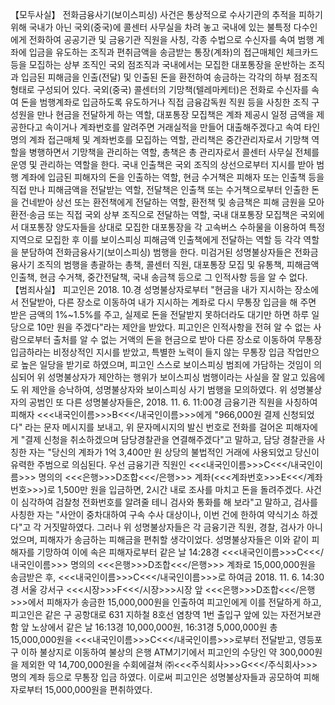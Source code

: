 【모두사실】
전화금융사기(보이스피싱) 사건은 통상적으로 수사기관의 추적을 피하기 위해 국내가 아닌 국외(중국)에 콜센터 사무실을 차려 놓고 국내에 있는 불특정 다수인에게 전화하여 공공기관 및 금융기관 직원을 사칭, 각종 수법으로 수신자를 속여 범행 계좌에 입금을 유도하는 조직과 편취금액을 송금받는 통장(계좌)의 접근매체인 체크카드 등을 모집하는 상부 조직인 국외 점조직과 국내에서는 모집한 대포통장을 운반하는 조직과 입금된 피해금을 인출(전달) 및 인출된 돈을 환전하여 송금하는 각각의 하부 점조직 형태로 구성되어 있다.
국외(중국) 콜센터의 기망책(텔레마케터)은 전화로 수신자를 속여 돈을 범행계좌로 입금하도록 유도하거나 직접 금융감독원 직원 등을 사칭한 조직 구성원을 만나 현금을 전달하게 하는 역할, 대포통장 모집책은 계좌 제공시 일정 금액을 제공한다고 속이거나 계좌번호를 알려주면 거래실적을 만들어 대출해주겠다고 속여 타인 명의 계좌 접근매체 및 계좌번호를 모집하는 역할, 관리책은 중간관리자로서 기망책 역할을 병행하면서 기망책을 관리하는 역할, 총책은 총 관리자로서 콜센터 사무실 전체를 운영 및 관리하는 역할을 한다.
국내 인출책은 국외 조직의 상선으로부터 지시를 받아 범행 계좌에 입금된 피해자의 돈을 인출하는 역할, 현금 수거책은 피해자 또는 인출책 등을 직접 만나 피해금액을 전달받는 역할, 전달책은 인출책 또는 수거책으로부터 인출한 돈을 건네받아 상선 또는 환전책에게 전달하는 역할, 환전책 및 송금책은 피해 금원을 모아 환전·송금 또는 직접 국외 상부 조직으로 전달하는 역할, 국내 대포통장 모집책은 국외에서 대포통장 양도자들을 상대로 모집한 대포통장을 각 고속버스 수하물을 이용하여 특정지역으로 모집한 후 이를 보이스피싱 피해금액 인출책에게 전달하는 역할 등 각각 역할을 분담하여 전화금융사기(보이스피싱) 범행을 한다.
미검거된 성명불상자들은 전화금융사기 조직의 범행을 총괄하는 총책, 콜센터 직원, 대포통장 모집 및 유통책, 피해금액 인출책, 현금 수거책, 중간전달책, 국내 송금책 등으로 그 인적사항 등을 알 수 없다.
【범죄사실】
피고인은 2018. 10.경 성명불상자로부터 "현금을 내가 지시하는 장소에서 전달받아, 다른 장소로 이동하여 내가 지시하는 계좌로 다시 무통장 입금을 해 주면 받은 금액의 1%~1.5%를 주고, 실제로 돈을 전달받지 못하더라도 대기만 하면 하루 일당으로 10만 원을 주겠다"라는 제안을 받았다.
피고인은 인적사항을 전혀 알 수 없는 사람으로부터 출처를 알 수 없는 거액의 돈을 현금으로 받아 다른 장소로 이동하여 무통장 입금하라는 비정상적인 지시를 받았고, 특별한 노력이 들지 않는 무통장 입금 작업만으로 높은 일당을 받기로 하였으며, 피고인 스스로 보이스피싱 범죄에 가담하는 것임이 의심되어 위 성명불상자가 제안하는 행위가 보이스피싱 범행이라는 사실을 잘 알고 있음에도 위 제안을 승낙하여, 성명불상자와 보이스피싱 사기 범행을 모의하였다.
위 성명불상자의 공범인 또 다른 성명불상자들은, 2018. 11. 6. 11:00경 금융기관 직원을 사칭하여 피해자 <<<내국인이름>>>B<<</내국인이름>>>에게 "966,000원 결제 신청되었다" 라는 문자 메시지를 보내고, 위 문자메시지의 발신 번호로 전화를 걸어온 피해자에게 "결제 신청을 취소하겠으며 담당경찰관을 연결해주겠다"고 말하고, 담당 경찰관을 사칭한 자는 "당신의 계좌가 1억 3,400만 원 상당의 불법적인 거래에 사용되었고 당신이 유력한 주범으로 의심된다. 우선 금융기관 직원인 <<<내국인이름>>>C<<</내국인이름>>> 명의의 <<<은행>>>D조합<<</은행>>> 계좌(<<<계좌번호>>>E<<</계좌번호>>>)로 1,500만 원을 입금하면, 2시간 내로 조사를 마치고 돈을 돌려주겠다. 사건이 심각하여 검찰청 전화번호를 알려줄 테니 검사와 통화를 해 보라"고 말하고, 검사를 사칭한 자는 "사안이 중차대하여 구속 수사 대상이나, 이번 건에 한하여 약식기소 하겠다"고 각 거짓말하였다.
그러나 위 성명불상자들은 각 금융기관 직원, 경찰, 검사가 아니었으며, 피해자가 송금하는 피해금을 편취할 생각이었다.
성명불상자들은 이와 같이 피해자를 기망하여 이에 속은 피해자로부터 같은 날 14:28경 <<<내국인이름>>>C<<</내국인이름>>> 명의의 <<<은행>>>D조합<<</은행>>> 계좌로 15,000,000원을 송금받은 후, <<<내국인이름>>>C<<</내국인이름>>>로 하여금 2018. 11. 6. 14:30경 서울 강서구 <<<시장>>>F<<</시장>>>시장 앞 <<<은행>>>D조합<<</은행>>>에서 피해자가 송금한 15,000,000원을 인출하여 피고인에게 이를 전달하게 하고, 피고인은 같은 구 공항대로 631 지하철 8호선 염창역 1번 출입구 앞에 있는 자전거보관함 앞 노상에서 같은 날 16:13경 10,000,000원, 16:31경 5,000,000원 총 15,000,000원을 <<<내국인이름>>>C<<</내국인이름>>>로부터 전달받고, 영등포구 이하 불상지로 이동하여 불상의 은행 ATM기기에서 피고인의 수당인 약 300,000원을 제외한 약 14,700,000원을 수회에걸쳐 ㈜<<<주식회사>>>G<<</주식회사>>> 명의 계좌 등으로 무통장 입금 하였다.
이로써 피고인은 성명불상자들과 공모하여 피해자로부터 15,000,000원을 편취하였다.